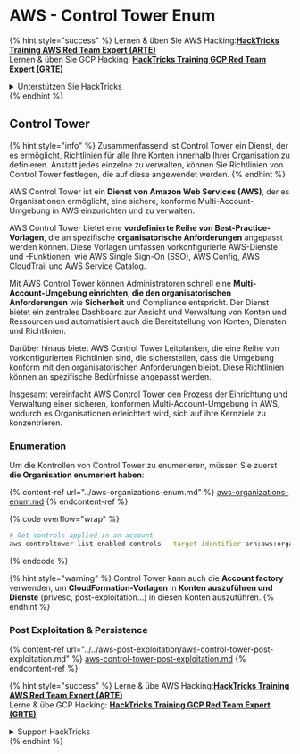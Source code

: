 # AWS - Control Tower Enum

{% hint style="success" %}
Lernen & üben Sie AWS Hacking:<img src="../../../../.gitbook/assets/image (1) (1) (1) (1).png" alt="" data-size="line">[**HackTricks Training AWS Red Team Expert (ARTE)**](https://training.hacktricks.xyz/courses/arte)<img src="../../../../.gitbook/assets/image (1) (1) (1) (1).png" alt="" data-size="line">\
Lernen & üben Sie GCP Hacking: <img src="../../../../.gitbook/assets/image (2) (1).png" alt="" data-size="line">[**HackTricks Training GCP Red Team Expert (GRTE)**<img src="../../../../.gitbook/assets/image (2) (1).png" alt="" data-size="line">](https://training.hacktricks.xyz/courses/grte)

<details>

<summary>Unterstützen Sie HackTricks</summary>

* Überprüfen Sie die [**Abonnementpläne**](https://github.com/sponsors/carlospolop)!
* **Treten Sie der** 💬 [**Discord-Gruppe**](https://discord.gg/hRep4RUj7f) oder der [**Telegram-Gruppe**](https://t.me/peass) bei oder **folgen** Sie uns auf **Twitter** 🐦 [**@hacktricks\_live**](https://twitter.com/hacktricks_live)**.**
* **Teilen Sie Hacking-Tricks, indem Sie PRs an die** [**HackTricks**](https://github.com/carlospolop/hacktricks) und [**HackTricks Cloud**](https://github.com/carlospolop/hacktricks-cloud) GitHub-Repos senden.

</details>
{% endhint %}

## Control Tower

{% hint style="info" %}
Zusammenfassend ist Control Tower ein Dienst, der es ermöglicht, Richtlinien für alle Ihre Konten innerhalb Ihrer Organisation zu definieren. Anstatt jedes einzelne zu verwalten, können Sie Richtlinien von Control Tower festlegen, die auf diese angewendet werden.
{% endhint %}

AWS Control Tower ist ein **Dienst von Amazon Web Services (AWS)**, der es Organisationen ermöglicht, eine sichere, konforme Multi-Account-Umgebung in AWS einzurichten und zu verwalten.

AWS Control Tower bietet eine **vordefinierte Reihe von Best-Practice-Vorlagen**, die an spezifische **organisatorische Anforderungen** angepasst werden können. Diese Vorlagen umfassen vorkonfigurierte AWS-Dienste und -Funktionen, wie AWS Single Sign-On (SSO), AWS Config, AWS CloudTrail und AWS Service Catalog.

Mit AWS Control Tower können Administratoren schnell eine **Multi-Account-Umgebung einrichten, die den organisatorischen Anforderungen** wie **Sicherheit** und Compliance entspricht. Der Dienst bietet ein zentrales Dashboard zur Ansicht und Verwaltung von Konten und Ressourcen und automatisiert auch die Bereitstellung von Konten, Diensten und Richtlinien.

Darüber hinaus bietet AWS Control Tower Leitplanken, die eine Reihe von vorkonfigurierten Richtlinien sind, die sicherstellen, dass die Umgebung konform mit den organisatorischen Anforderungen bleibt. Diese Richtlinien können an spezifische Bedürfnisse angepasst werden.

Insgesamt vereinfacht AWS Control Tower den Prozess der Einrichtung und Verwaltung einer sicheren, konformen Multi-Account-Umgebung in AWS, wodurch es Organisationen erleichtert wird, sich auf ihre Kernziele zu konzentrieren.

### Enumeration

Um die Kontrollen von Control Tower zu enumerieren, müssen Sie zuerst **die Organisation enumeriert haben**:

{% content-ref url="../aws-organizations-enum.md" %}
[aws-organizations-enum.md](../aws-organizations-enum.md)
{% endcontent-ref %}

{% code overflow="wrap" %}
```bash
# Get controls applied in an account
aws controltower list-enabled-controls --target-identifier arn:aws:organizations::<acc_id>:ou/<ou-id>
```
{% endcode %}

{% hint style="warning" %}
Control Tower kann auch die **Account factory** verwenden, um **CloudFormation-Vorlagen** in **Konten auszuführen und Dienste** (privesc, post-exploitation...) in diesen Konten auszuführen.
{% endhint %}

### Post Exploitation & Persistence

{% content-ref url="../../aws-post-exploitation/aws-control-tower-post-exploitation.md" %}
[aws-control-tower-post-exploitation.md](../../aws-post-exploitation/aws-control-tower-post-exploitation.md)
{% endcontent-ref %}

{% hint style="success" %}
Lerne & übe AWS Hacking:<img src="../../../../.gitbook/assets/image (1) (1) (1) (1).png" alt="" data-size="line">[**HackTricks Training AWS Red Team Expert (ARTE)**](https://training.hacktricks.xyz/courses/arte)<img src="../../../../.gitbook/assets/image (1) (1) (1) (1).png" alt="" data-size="line">\
Lerne & übe GCP Hacking: <img src="../../../../.gitbook/assets/image (2) (1).png" alt="" data-size="line">[**HackTricks Training GCP Red Team Expert (GRTE)**<img src="../../../../.gitbook/assets/image (2) (1).png" alt="" data-size="line">](https://training.hacktricks.xyz/courses/grte)

<details>

<summary>Support HackTricks</summary>

* Überprüfe die [**Abonnementpläne**](https://github.com/sponsors/carlospolop)!
* **Tritt der** 💬 [**Discord-Gruppe**](https://discord.gg/hRep4RUj7f) oder der [**Telegram-Gruppe**](https://t.me/peass) bei oder **folge** uns auf **Twitter** 🐦 [**@hacktricks\_live**](https://twitter.com/hacktricks_live)**.**
* **Teile Hacking-Tricks, indem du PRs zu den** [**HackTricks**](https://github.com/carlospolop/hacktricks) und [**HackTricks Cloud**](https://github.com/carlospolop/hacktricks-cloud) GitHub-Repos einreichst.

</details>
{% endhint %}
